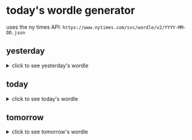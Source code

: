 # today's wordle generator

uses the ny times API: `https://www.nytimes.com/svc/wordle/v2/YYYY-MM-DD.json`

## yesterday

<details>
    <summary>click to see yesterday's wordle</summary>

    title

</details>

## today

<details>
    <summary>click to see today's wordle</summary>

    miner

</details>

## tomorrow

<details>
    <summary>click to see tomorrow's wordle</summary>

    lager

</details>
